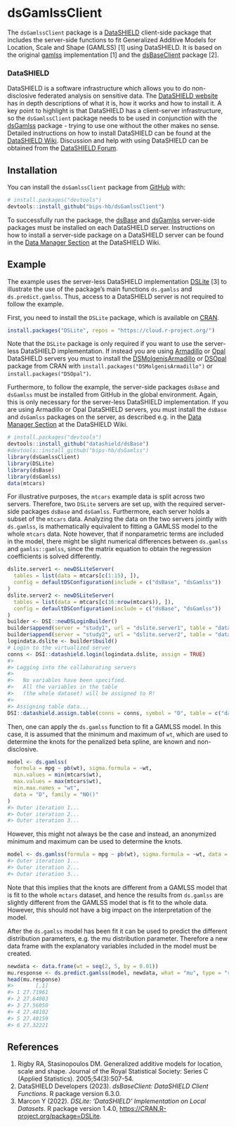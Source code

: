 
<!-- README.md is generated from README.Rmd. Please edit that file -->

# dsGamlssClient

<!-- badges: start -->
<!-- badges: end -->

The `dsGamlssClient` package is a
[DataSHIELD](https://www.datashield.org) client-side package that
includes the server-side functions to fit Generalized Additive Models
for Location, Scale and Shape (GAMLSS) \[1\] using DataSHIELD. It is
based on the original
[gamlss](https://cran.r-project.org/package=gamlss) implementation \[1\]
and the [dsBaseClient](https://github.com/datashield/dsBaseClient)
package \[2\].

### DataSHIELD

DataSHIELD is a software infrastructure which allows you to do
non-disclosive federated analysis on sensitive data. The [DataSHIELD
website](https://www.datashield.org) has in depth descriptions of what
it is, how it works and how to install it. A key point to highlight is
that DataSHIELD has a client-server infrastructure, so the
`dsGamlssClient` package needs to be used in conjunction with the
[dsGamlss](https://github.com/bips-hb/dsGamlss) package - trying to use
one without the other makes no sense. Detailed instructions on how to
install DataSHIELD can be found at the [DataSHIELD
Wiki](https://www.datashield.org/wiki). Discussion and help with using
DataSHIELD can be obtained from the [DataSHIELD
Forum](https://datashield.discourse.group/).

## Installation

You can install the `dsGamlssClient` package from
[GitHub](https://github.com/) with:

``` r
# install.packages("devtools")
devtools::install_github("bips-hb/dsGamlssClient")
```

To successfully run the package, the
[dsBase](https://github.com/datashield/dsBase) and
[dsGamlss](https://github.com/bips-hb/dsGamlss) server-side packages
must be installed on each DataSHIELD server. Instructions on how to
install a server-side package on a DataSHIELD server can be found in the
[Data Manager
Section](https://wiki.datashield.org/en/getting-started/data-manager/overview)
at the DataSHIELD Wiki.

## Example

The example uses the server-less DataSHIELD implementation
[DSLite](https://cran.r-project.org/package=DSLite) \[3\] to illustrate
the use of the package’s main functions `ds.gamlss` and
`ds.predict.gamlss`. Thus, access to a DataSHIELD server is not required
to follow the example.

First, you need to install the `DSLite` package, which is available on
[CRAN](https://cran.r-project.org/).

``` r
install.packages("DSLite", repos = "https://cloud.r-project.org/")
```

Note that the `DSLite` package is only required if you want to use the
server-less DataSHIELD implementation. If instead you are using
[Armadillo](https://molgenis.github.io/molgenis-service-armadillo/) or
[Opal](https://opaldoc.obiba.org/en/latest/) DataSHIELD servers you must
to install the
[DSMolgenisArmadillo](https://cran.r-project.org/package=DSMolgenisArmadillo)
or [DSOpal](https://cran.r-project.org/package=DSOpal) package from CRAN
with `install.packages("DSMolgenisArmadillo")` or
`install.packages("DSOpal")`.

Furthermore, to follow the example, the server-side packages `dsBase`
and `dsGamlss` must be installed from GitHub in the global environment.
Again, this is only necessary for the server-less DataSHIELD
implementation. If you are using Armadillo or Opal DataSHIELD servers,
you must install the `dsBase` and `dsGamlss` packages on the server, as
described e.g. in the [Data Manager
Section](https://wiki.datashield.org/en/getting-started/data-manager/overview)
at the DataSHIELD Wiki.

``` r
# install.packages("devtools")
devtools::install_github("datashield/dsBase")
#devtools::install_github("bips-hb/dsGamlss")
library(dsGamlssClient)
library(DSLite)
library(dsBase)
library(dsGamlss)
data(mtcars)
```

For illustrative purposes, the `mtcars` example data is split across two
servers. Therefore, two `DSLite` servers are set up, with the required
server-side packages `dsBase` and `dsGamlss`. Furthermore, each server
holds a subset of the `mtcars` data. Analyzing the data on the two
servers jointly with `ds.gamlss`, is mathematically equivalent to
fitting a GAMLSS model to the whole `mtcars` data. Note however, that if
nonparametric terms are included in the model, there might be slight
numerical differences between `ds.gamlss` and `gamlss::gamlss`, since
the matrix equation to obtain the regression coefficients is solved
differently.

``` r
dslite.server1 <- newDSLiteServer(
  tables = list(data = mtcars[c(1:15), ]),
  config = defaultDSConfiguration(include = c("dsBase", "dsGamlss"))
)
dslite.server2 <- newDSLiteServer(
  tables = list(data = mtcars[c(16:nrow(mtcars)), ]),
  config = defaultDSConfiguration(include = c("dsBase", "dsGamlss"))
)
builder <- DSI::newDSLoginBuilder()
builder$append(server = "study1", url = "dslite.server1", table = "data", driver = "DSLiteDriver")
builder$append(server = "study2", url = "dslite.server2", table = "data", driver = "DSLiteDriver")
logindata.dslite <- builder$build()
# Login to the virtualized server
conns <- DSI::datashield.login(logindata.dslite, assign = TRUE)
#> 
#> Logging into the collaborating servers
#> 
#>   No variables have been specified. 
#>   All the variables in the table 
#>   (the whole dataset) will be assigned to R!
#> 
#> Assigning table data...
DSI::datashield.assign.table(conns = conns, symbol = "D", table = c("data", "data"))
```

Then, one can apply the `ds.gamlss` function to fit a GAMLSS model. In
this case, it is assumed that the minimum and maximum of `wt`, which are
used to determine the knots for the penalized beta spline, are known and
non-disclosive.

``` r
model <- ds.gamlss(
  formula = mpg ~ pb(wt), sigma.formula = ~wt,
  min.values = min(mtcars$wt),
  max.values = max(mtcars$wt),
  min.max.names = "wt",
  data = "D", family = "NO()"
)
#> Outer iteration 1...
#> Outer iteration 2...
#> Outer iteration 3...
```

However, this might not always be the case and instead, an anonymized
minimum and maximum can be used to determine the knots.

``` r
model <- ds.gamlss(formula = mpg ~ pb(wt), sigma.formula = ~wt, data = "D", family = "NO()")
#> Outer iteration 1...
#> Outer iteration 2...
#> Outer iteration 3...
```

Note that this implies that the knots are different from a GAMLSS model
that is fit to the whole `mctars` dataset, and hence the results from
`ds.gamlss` are slightly different from the GAMLSS model that is fit to
the whole data. However, this should not have a big impact on the
interpretation of the model.

After the `ds.gamlss` model has been fit it can be used to predict the
different distribution parameters, e.g. the mu distribution parameter.
Therefore a new data frame with the explanatory variables included in
the model must be created.

``` r
newdata <- data.frame(wt = seq(2, 5, by = 0.01))
mu.response <- ds.predict.gamlss(model, newdata, what = "mu", type = "response")
head(mu.response)
#>       [,1]
#> 1 27.71961
#> 2 27.64003
#> 3 27.56050
#> 4 27.48102
#> 5 27.40159
#> 6 27.32221
```

## References

1.  Rigby RA, Stasinopoulos DM. Generalized additive models for
    location, scale and shape. Journal of the Royal Statistical Society:
    Series C (Applied Statistics). 2005;54(3):507-54.
2.  DataSHIELD Developers (2023). *dsBaseClient: DataSHIELD Client
    Functions*. R package version 6.3.0.
3.  Marcon Y (2022). *DSLite: ‘DataSHIELD’ Implementation on Local
    Datasets*. R package version 1.4.0,
    <https://CRAN.R-project.org/package=DSLite>.
